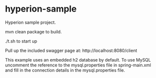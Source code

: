 hyperion-sample
===============

Hyperion sample project.

mvn clean package to build.

./t.sh to start up

Pull up the included swagger page at: http://localhost:8080/client

This example uses an embedded h2 database by default. To use MySQL uncomment the reference to the mysql.properties
file in spring-main.xml and fill in the connection details in the mysql.properties file.
